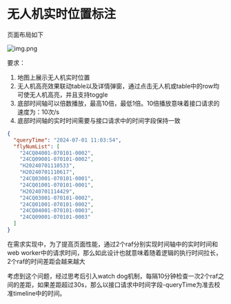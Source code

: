 # 无人机实时位置标注

页面布局如下

![img.png](/imgs/visual/real-time/index-2.png)

要求：

1. 地图上展示无人机实时位置
2. 无人机高亮效果联动table以及详情弹窗，通过点击无人机或table中的row均可使无人机高亮，并且支持toggle
3. 底部时间轴可以倍数播放，最高10倍，最低1倍。10倍播放意味着接口请求的速度为：10次/s
4. 底部时间轴的实时时间需要与接口请求中的时间字段保持一致

```json
{
  "queryTime": "2024-07-01 11:03:54",
  "flyNumList": [
    "24CQ04001-070101-0002",
    "24CQ09001-070101-0002",
    "H20240701110533",
    "H20240701110617",
    "24CQ03001-070101-0001",
    "24CQ01001-070101-0001",
    "H20240701114429",
    "24CQ03001-070101-0002",
    "24CQ01001-070101-0002",
    "24CQ04001-070101-0003",
    "24CQ09001-070101-0003"
  ]
}
```

在需求实现中，为了提高页面性能，通过2个raf分别实现时间轴中的实时时间和web
worker中的请求时间，那么如此设计也就意味着随着逻辑的执行时间拉长，2个raf的时间差距会越来越大

考虑到这个问题，经过思考后引入watch dog机制，每隔10分钟检查一次2个raf之间的差距，如果差距超过30s，那么以接口请求中时间字段-queryTime为准去校准timeline中的时间。
